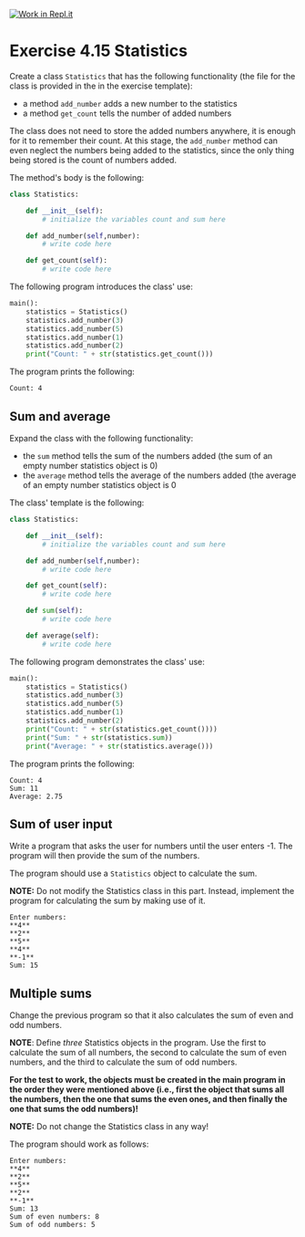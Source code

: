 [![Work in Repl.it](https://classroom.github.com/assets/work-in-replit-14baed9a392b3a25080506f3b7b6d57f295ec2978f6f33ec97e36a161684cbe9.svg)](https://classroom.github.com/online_ide?assignment_repo_id=5953911&assignment_repo_type=AssignmentRepo)
# Exercise 4.15 Statistics

Create a class `Statistics` that has the following functionality (the file for the class is provided in the in the exercise template):

- a method `add_number` adds a new number to the statistics
- a method `get_count` tells the number of added numbers

The class does not need to store the added numbers anywhere, it is enough for it to remember their count. At this stage, the `add_number` method can even neglect the numbers being added to the statistics, since the only thing being stored is the count of numbers added.

The method's body is the following:

```python
class Statistics:

    def __init__(self):
        # initialize the variables count and sum here

    def add_number(self,number):
        # write code here

    def get_count(self):
        # write code here
```

The following program introduces the class' use:

```python
main():
    statistics = Statistics()
    statistics.add_number(3)
    statistics.add_number(5)
    statistics.add_number(1)
    statistics.add_number(2)
    print("Count: " + str(statistics.get_count()))
```

The program prints the following:

```plaintext
Count: 4
```

## Sum and average

Expand the class with the following functionality:

- the `sum` method tells the sum of the numbers added (the sum of an empty number statistics object is 0)
- the `average` method tells the average of the numbers added (the average of an empty number statistics object is 0

The class' template is the following:

```python
class Statistics:

    def __init__(self):
        # initialize the variables count and sum here

    def add_number(self,number):
        # write code here

    def get_count(self):
        # write code here

    def sum(self):
        # write code here

    def average(self):
        # write code here
```

The following program demonstrates the class' use:

```python
main():
    statistics = Statistics()
    statistics.add_number(3)
    statistics.add_number(5)
    statistics.add_number(1)
    statistics.add_number(2)
    print("Count: " + str(statistics.get_count())))
    print("Sum: " + str(statistics.sum))
    print("Average: " + str(statistics.average()))
```

The program prints the following:

```plaintext
Count: 4
Sum: 11
Average: 2.75
```

## Sum of user input

Write a program that asks the user for numbers until the user enters -1. The program will then provide the sum of the numbers.

The program should use a `Statistics` object to calculate the sum.

**NOTE:** Do not modify the Statistics class in this part. Instead, implement the program for calculating the sum by making use of it.

```plaintext
Enter numbers:
**4**
**2**
**5**
**4**
**-1**
Sum: 15
```

## Multiple sums

Change the previous program so that it also calculates the sum of even and odd numbers.

**NOTE**: Define _three_ Statistics objects in the program. Use the first to calculate the sum of all numbers, the second to calculate the sum of even numbers, and the third to calculate the sum of odd numbers.

**For the test to work, the objects must be created in the main program in the order they were mentioned above (i.e., first the object that sums all the numbers, then the one that sums the even ones, and then finally the one that sums the odd numbers)!**

**NOTE:** Do not change the Statistics class in any way!

The program should work as follows:

```plaintext
Enter numbers:
**4**
**2**
**5**
**2**
**-1**
Sum: 13
Sum of even numbers: 8
Sum of odd numbers: 5
```
